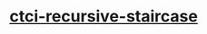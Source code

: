 # [ctci-recursive-staircase](https://www.hackerrank.com/challenges/ctci-recursive-staircase/problem)
